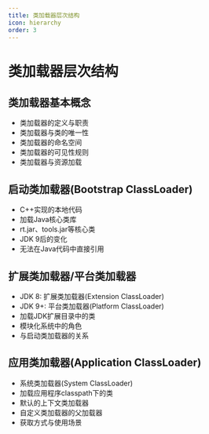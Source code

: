 ```yaml
---
title: 类加载器层次结构
icon: hierarchy
order: 3
---
```


# 类加载器层次结构

## 类加载器基本概念

- 类加载器的定义与职责
- 类加载器与类的唯一性
- 类加载器的命名空间
- 类加载器的可见性规则
- 类加载器与资源加载

## 启动类加载器(Bootstrap ClassLoader)

- C++实现的本地代码
- 加载Java核心类库
- rt.jar、tools.jar等核心类
- JDK 9后的变化
- 无法在Java代码中直接引用

## 扩展类加载器/平台类加载器

- JDK 8: 扩展类加载器(Extension ClassLoader)
- JDK 9+: 平台类加载器(Platform ClassLoader)
- 加载JDK扩展目录中的类
- 模块化系统中的角色
- 与启动类加载器的关系

## 应用类加载器(Application ClassLoader)

- 系统类加载器(System ClassLoader)
- 加载应用程序classpath下的类
- 默认的上下文类加载器
- 自定义类加载器的父加载器
- 获取方式与使用场景
